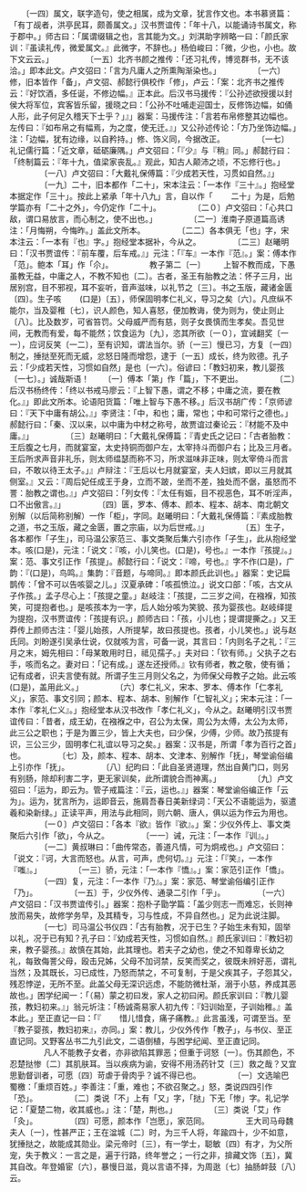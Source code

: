 <!-- { "loadSidebar": true } -->
　　〔一四〕属文，联字造句，使之相属，成为文章，犹言作文也。本书慕贤篇：「有丁觇者，洪亭民耳，颇善属文。」汉书贾谊传：「年十八，以能诵诗书属文，称于郡中。」师古曰：「属谓缀辑之也，言其能为文。」刘淇助字辨略一曰：「颜氏家训：『虽读礼传，微爱属文。』此微字，不辞也。」杨伯峻曰：「微，少也，小也。故下文云云。」
　　
　　〔一五〕北齐书颜之推传：「还习礼传，博览群书，无不该洽。」即本此文。卢文弨曰：「言为凡庸人之所熏陶渐染也。」
　　
　　〔一六〕修，旧本皆作「备」，卢文弨、郝懿行俱校作「修」，卢云：「案：北齐书之推传云：『好饮酒，多任诞，不修边幅。』正本此。后汉书马援传：『公孙述欲授援以封侯大将军位，宾客皆乐留，援晓之曰：「公孙不吐哺走迎国士，反修饰边幅，如俑人形，此子何足久稽天下士乎？」』」器案：马援传注：「言若布帛修整其边幅也。左传曰：『如布帛之有幅焉，为之度，使无迁。』」又公孙述传论：「方乃坐饰边幅。」注：「边幅，犹有边缘，以自矜持。」修、饰义同，今据改正。
　　
　　〔一七〕礼记儒行篇：「近文章，砥砺廉隅。」卢文弨曰：「『少』与『稍』同。」郝懿行曰：「终制篇云：『年十九，值梁家丧乱。』观此，知古人颠沛之顷，不忘修行也。」
　　
　　〔一八〕卢文弨曰：「大戴礼保傅篇：『少成若天性，习贯如自然。』」
　　
　　〔一九〕二十，旧本都作「二十」，宋本注云：「一本作『三十』。」抱经堂本据定作「三十」。按此上紧承「年十八九」言，自以作「
　　二十」为是，后勉学篇亦有「二十之外」，今仍定作「二十」。
　　
　　〔二０〕卢文弨曰：「心共口敌，谓口易放言，而心制之，使不出也。」
　　
　　〔二一〕淮南子原道篇高诱注：「月悔朔，今悔昨。」盖此文所本。
　　
　　〔二二〕各本俱无「也」字，宋本注云：「一本有『也』字。」抱经堂本据补，今从之。
　　
　　〔二三〕赵曦明曰：「汉书贾谊传：『前车覆，后车戒。』」元注：「『车』一本作『范』。」案：傅本作「范」。鲍本「耳」作「尒」。
　　
　　教子第二〔一〕
　　上智不教而成，下愚虽教无益，中庸之人，不教不知也〔二〕。古者，圣王有胎教之法：怀子三月，出居别宫，目不邪视，耳不妄听，音声滋味，以礼节之〔三〕。书之玉版，藏诸金匮〔四〕。生子咳
　　(口是)〔五〕，师保固明孝仁礼义，导习之矣〔六〕。凡庶纵不能尔，当及婴稚〔七〕，识人颜色，知人喜怒，便加教诲，使为则为，使止则止〔八〕。比及数岁，可省笞罚。父母威严而有慈，则子女畏慎而生孝矣。吾见世间，无教而有爱，每不能然；饮食运为〔九〕，恣其所欲〔一０〕，宜诫翻奖〔一一〕，应诃反笑〔一二〕，至有识知，谓法当尔。骄〔一三〕慢已习，方复〔一四〕制之，捶挞至死而无威，忿怒日隆而增怨，逮于〔一五〕成长，终为败德。孔子云：「少成若天性，习惯如自然」是也〔一六〕。俗谚曰：「教妇初来，教儿婴孩〔一七〕。」诚哉斯语！
　　〔一〕傅本「第」作「篇」，下不更出。
　　
　　〔二〕后汉书杨终传：「终以书戒马廖云：『上智下愚，谓之不移；中庸之流，要在教化。』」即此文所本。论语阳货篇：「唯上智与下愚不移。」后汉书胡广传：「京师谚曰：『天下中庸有胡公。』」李贤注：「中，和也；庸，常也；中和可常行之德也。」郝懿行曰：「秦、汉以来，以中庸为中材之称号，故贾谊过秦论云：『材能不及中庸。』」
　　
　　〔三〕赵曦明曰：「大戴礼保傅篇：『青史氏之记曰：「古者胎教：王后腹之七月，而就宴室，太史持铜而御户左，太宰持斗而御户右；比及三月者。王后所求声音非礼乐，则太师缊瑟而称不习，所求滋味非正味，则太宰倚斗而言曰，不敢以待王太子。」』卢辩注：『王后以七月就宴室，夫人妇嫔，即以三月就其侧室。』又云：『周后妃任成王于身，立而不跛，坐而不差，独处而不倨，虽怒而不詈：胎教之谓也。』」卢文弨曰：「列女传：『太任有娠，目不视恶色，耳不听淫声，口不出傲言。』」
　　
　　〔四〕匮，罗本、傅本、颜本、程本、胡本、南北朝文别解（以后简称别解）一作「柜」，字同。赵曦明曰：「大戴礼保傅篇：『素成胎教之道，书之玉版，藏之金匮，置之宗庙，以为后世戒。』」
　　
　　〔五〕生子，各本都作「子生」，司马温公家范三、事文类聚后集六引亦作「子生」，此从抱经堂本。咳(口是)，元注：「说文：『咳，小儿笑也。(口是)，号也。』一本作『孩提』。」案：范、事文引正作「孩提」。郝懿行曰：「说文：『啼，号也。』字不作(口是)，广韵：『(口是)，鸟鸣。』集韵：『音题，与啼同。』即本颜氏此训也。」器案：史记扁鹊传：「曾不可以告咳婴之儿。」汉夏承碑：「咳孤愤泣。」说文口部：「咳，古文从子作孩。」孟子尽心上：「孩提之童。」赵岐注：「孩提，二三岁之间，在襁褓，知孩笑，可提抱者也。」是咳孩本为一字，后人始分咳为笑貌、孩为婴孩也。赵岐绎提为提抱，汉书贾谊传：「孩提有识。」颜师古曰：「孩，小儿也；提谓提撕之。」又王莽传上颜师古注：「婴儿始孩，人所提挈，故曰孩提也。孩者，小儿笑也。」说与赵氏同。刘盼遂引吴承仕说，仅就咳为言，可备一说，其言曰：「内则名子之礼：『三月之末，姆先相曰：「母某敢用时日，祗见孺子。」夫对曰：「钦有师。」父执子之右手，咳而名之。妻对曰：「记有成。」遂左还授师。』钦有师者，教之敬，使有循；记有成者，识夫言使有就。所谓子生三月则父名之，为师保父母教子之始。此云咳(口是)，盖用此义。」
　　
　　〔六〕孝仁礼义，宋本、罗本、傅本作「仁孝礼义」，家范、事文引同；颜本、程本、胡本、别解作「仁智礼义」；宋本元注：「一本作『孝礼仁义』。」抱经堂本从汉书改作「孝仁礼义」，今从之。赵曦明引汉书贾谊传曰：「昔者，成王幼，在襁褓之中，召公为太保，周公为太傅，太公为太师，此三公之职也；于是为置三少，皆上大夫也，曰少保，少傅，少师。故乃孩提有识，三公三少，固明孝仁礼谊以导习之矣。」器案：汉书是，所谓「孝为百行之首」也。
　　
　　〔七〕及，颜本、程本、胡本、文津本、别解作「抚」，琴堂谕俗编上引亦作「抚」。
　　
　　〔八〕纪昀曰：「此自圣贤道理，然出自黄门口，则另有别肠，除却利害二字，更无家训矣，此所谓貌合而神离。」
　　
　　〔九〕卢文弨曰：「运为，即云为。管子戒篇注：『云，运也。』」器案：琴堂谕俗编正作「云为」。运为，犹言所为，运即音云，施肩吾春日美新绿词：「天公不语能运为，驱遣羲和染新绿。」正读平声，用法与此相同，则六朝、唐人，俱以运为作云为用也。
　　
　　〔一０〕卢文弨曰：「各本『欲』皆作『欲』。」案：少仪外传上、事文类聚后六引作「欲」，今从之。
　　
　　〔一一〕诫，元注：「一本作『训』。」
　　
　　〔一二〕黄叔琳曰：「曲传常态，善道凡情，可为炯戒也。」卢文弨曰：「说文：『诃，大言而怒也。从言，可声，虎何切。』」元注：「『笑』，一本作『嗤』。」
　　
　　〔一三〕骄，元注：「一本作『憍』。」案：家范引正作「憍」。
　　
　　〔一四〕复，元注：「一本作『乃』。」案：家范、琴堂谕俗编引正作「乃」。
　　
　　〔一五〕于，少仪外传、通录二引作「乎」。
　　
　　〔一六〕卢文弨曰：「汉书贾谊传引。」器案：抱朴子勖学篇：「盖少则志一而难忘，长则神放而易失，故修学务早，及其精专，习与性成，不异自然也。」足为此说注脚。
　　
　　〔一七〕司马温公书仪四：「古有胎教，况于已生？子始生未有知，固举以礼，况于已有知？孔子曰：『幼成若天性，习惯如自然。』颜氏家训曰：『教妇初来，教子婴孩。』故慎在其始，此其理也。若夫子之幼也，使之不知尊卑长幼之礼，每致侮詈父母，殴击兄姊，父母不加诃禁，反笑而奖之，彼既未辨好恶，谓礼当然；及其既长，习已成性，乃怒而禁之，不可复制，于是父疾其子，子怨其父，残忍悖逆，无所不至。此盖父母无深识远虑，不能防微杜渐，溺于小慈，养成其恶故也。」困学纪闻一：「（易）蒙之初曰发，家人之初曰闲。颜氏家训曰：『教儿婴孩，教妇初来。』」翁元圻注：「杨诚斋易家人初九传：『妇训始至，子训始稚。』盖本此。」至正直记一曰：「『
　　惜儿惜食，痛子痛教。』此言虽浅，可谓至当。至『教子婴孩，教妇初来』，亦同。」案：教儿，少仪外传作「教子」，与书仪、至正直记同。又野客丛书二九引此文，二语倒植，与困学纪闻、至正直记同。
　　
　　凡人不能教子女者，亦非欲陷其罪恶；但重于诃怒〔一〕。伤其颜色，不忍楚挞惨〔二〕其肌肤耳。当以疾病为谕，安得不用汤药针艾〔三〕救之哉？又宜思勤督训者，可愿〔四〕苛虐于骨肉乎？诚不得已也。
　　
　　〔一〕文选喻巴蜀檄：「重烦百姓。」李善注：「重，难也；不欲召聚之。」怒，类说四四引作「恐」。
　　
　　〔二〕类说「不」上有「又」字，「挞」下无「惨」字。礼记学记：「夏楚二物，收其威也。」注：「楚，荆也。」
　　
　　〔三〕类说「艾」作「灸」。
　　
　　〔四〕可愿，颜本作「岂愿」，家范同。
　　
　　王大司马母魏夫人〔一〕，性甚严正；王在湓城〔二〕时，为三千人将，年踰四十，少不如意，犹捶挞之，故能成其勋业。梁元帝时〔三〕，有一学士，聪敏〔四〕有才，为父所宠，失于教义：一言之是，遍于行路，终年誉之；一行之非，揜藏文饰〔五〕，冀其自改。年登婚宦〔六〕，暴慢日滋，竟以言语不择，为周逖〔七〕抽肠衅鼓〔八〕云。
　　
